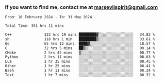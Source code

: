 ### If you want to find me, contact me at marsevilspirit@gmail.com

<!--
**marsevilspirit/marsevilspirit** is a ✨ _special_ ✨ repository because its `README.md` (this file) appears on your GitHub profile.

Here are some ideas to get you started:

- 🔭 I’m currently working on ...
- 🌱 I’m currently learning ...
- 👯 I’m looking to collaborate on ...
- 🤔 I’m looking for help with ...
- 💬 Ask me about ...
- 📫 How to reach me: ...
- 😄 Pronouns: ...
- ⚡ Fun fact: ...
-->
<!--START_SECTION:waka-->

```txt
From: 18 February 2024 - To: 31 May 2024

Total Time: 351 hrs 11 mins

C++               122 hrs 19 mins ████████▓░░░░░░░░░░░░░░░░   34.83 %
sh                118 hrs 1 min   ████████▒░░░░░░░░░░░░░░░░   33.61 %
Go                65 hrs 12 mins  ████▓░░░░░░░░░░░░░░░░░░░░   18.57 %
C                 32 hrs 5 mins   ██▒░░░░░░░░░░░░░░░░░░░░░░   09.14 %
CMake             2 hrs 42 mins   ▒░░░░░░░░░░░░░░░░░░░░░░░░   00.77 %
Python            2 hrs 11 mins   ░░░░░░░░░░░░░░░░░░░░░░░░░   00.63 %
Lua               1 hr 35 mins    ░░░░░░░░░░░░░░░░░░░░░░░░░   00.45 %
Other             1 hr 25 mins    ░░░░░░░░░░░░░░░░░░░░░░░░░   00.41 %
Bash              1 hr 11 mins    ░░░░░░░░░░░░░░░░░░░░░░░░░   00.34 %
Text              1 hr 7 mins     ░░░░░░░░░░░░░░░░░░░░░░░░░   00.32 %
```

<!--END_SECTION:waka-->

